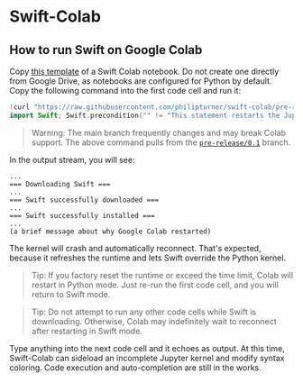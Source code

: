 # Swift-Colab

## How to run Swift on Google Colab

Copy [this template](https://colab.research.google.com/drive/1EACIWrk9IWloUckRm3wu973bKUBXQDKR?usp=sharing) of a Swift Colab notebook. Do not create one directly from Google Drive, as notebooks are configured for Python by default. Copy the following command into the first code cell and run it:

```swift
!curl "https://raw.githubusercontent.com/philipturner/swift-colab/pre-release/0.1/install_swift.sh" --output "install_swift.sh" && bash "install_swift.sh" "5.5.2" #// Replace 5.5.2 with newest Swift version
import Swift; Swift.precondition("" != "This statement restarts the Jupyter kernel in Python, but does nothing in Swift. Pretty neat, right?")
```

> Warning: The main branch frequently changes and may break Colab support. The above command pulls from the [`pre-release/0.1`](https://github.com/philipturner/swift-colab/tree/pre-release/0.1) branch.

In the output stream, you will see:

```
...
=== Downloading Swift ===
...
=== Swift successfully downloaded ===
...
=== Swift successfully installed ===
...
(a brief message about why Google Colab restarted)
```

The kernel will crash and automatically reconnect. That's expected, because it refreshes the runtime and lets Swift override the Python kernel.

> Tip: If you factory reset the runtime or exceed the time limit, Colab will restart in Python mode. Just re-run the first code cell, and you will return to Swift mode.

> Tip: Do not attempt to run any other code cells while Swift is downloading. Otherwise, Colab may indefinitely wait to reconnect after restarting in Swift mode.

Type anything into the next code cell and it echoes as output. At this time, Swift-Colab can sideload an incomplete Jupyter kernel and modify syntax coloring. Code execution and auto-completion are still in the works.
